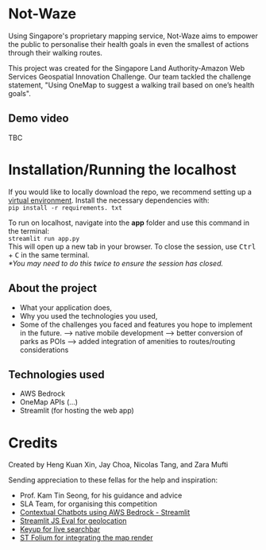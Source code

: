 # Not-Waze
Using Singapore's proprietary mapping service, Not-Waze aims to empower the public to personalise their health goals in even the smallest of actions through their walking routes.

This project was created for the Singapore Land Authority-Amazon Web Services Geospatial Innovation Challenge. Our team tackled the challenge statement, "Using OneMap to suggest a walking trail based on one’s health goals". 

## Demo video
TBC

# Installation/Running the localhost

If you would like to locally download the repo, we recommend setting up a [virtual environment](https://www.freecodecamp.org/news/how-to-setup-virtual-environments-in-python/).
Install the necessary dependencies with:
<br>
```pip install -r requirements. txt```

To run on localhost, navigate into the **app** folder and use this command in the terminal:
<br>
```streamlit run app.py```
<br>
This will open up a new tab in your browser. To close the session, use <kbd>Ctrl</kbd> + <kbd>C</kbd> in the same terminal. 
<br>
<i> *You may need to do this twice to ensure the session has closed.</i>

## About the project

-   What your application does,
-   Why you used the technologies you used,
-   Some of the challenges you faced and features you hope to implement in the future.
--> native mobile development 
--> better conversion of parks as POIs
--> added integration of amenities to routes/routing considerations

## Technologies used
 - AWS Bedrock
 - OneMap APIs (...)
 - Streamlit (for hosting the web app)




# Credits
Created by Heng Kuan Xin, Jay Choa, Nicolas Tang, and Zara Mufti

Sending appreciation to these fellas for the help and inspiration:
- Prof. Kam Tin Seong, for his guidance and advice
- SLA Team, for organising this competition
- [Contextual Chatbots using AWS Bedrock - Streamlit](https://github.com/aws-samples/amazon-bedrock-samples/tree/main/rag-solutions/contextual-chatbot-using-knowledgebase)
- [Streamlit JS Eval for geolocation](https://github.com/aghasemi/streamlit_js_eval)
- [Keyup for live searchbar](https://github.com/blackary/streamlit-keyup)
- [ST Folium for integrating the map render](https://github.com/randyzwitch/streamlit-folium/tree/master)